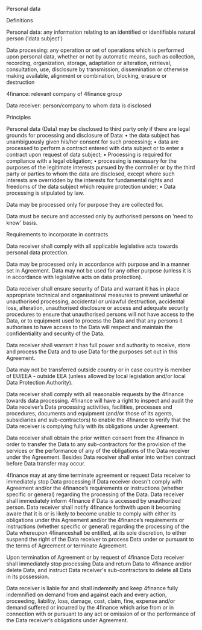 Personal data
 
Definitions
 
Personal data: any information relating to an identified or identifiable natural person ('data subject')
 
Data processing: any operation or set of operations which is performed upon personal data, whether or not by automatic means, such as collection, recording, organization, storage, adaptation or alteration, retrieval, consultation, use, disclosure by transmission, dissemination or otherwise making available, alignment or combination, blocking, erasure or destruction
 
4finance: relevant company of 4finance group
 
Data receiver: person/company to whom data is disclosed
 
Principles
 
Personal data (Data) may be disclosed to third party only if there are legal grounds for processing and disclosure of Data:
•	the data subject has unambiguously given his/her consent for such processing;
•	data are processed to perform a contract entered with data subject or to enter a contract upon request of data subject;
•	Processing is required for compliance with a legal obligation;
•	processing is necessary for the purposes of the legitimate interests pursued by the controller or by the third party or parties to whom the data are disclosed, except where such interests are overridden by the interests for fundamental rights and freedoms of the data subject which require protection under;
•	Data processing is stipulated by law.  
 
Data may be processed only for purpose they are collected for.
 
Data must be secure and accessed only by authorised persons on 'need to know' basis.
 
Requirements to incorporate in contracts

Data receiver shall comply with all applicable legislative acts towards personal data protection.
 
Data may be processed only in accordance with purpose and in a manner set in Agreement. Data may not be used for any other purpose (unless it is in accordance with legislative acts on data protection).
 
Data receiver shall ensure security of Data and warrant it has in place appropriate technical and organisational measures to prevent unlawful or unauthorised processing, accidental or unlawful destruction, accidental loss, alteration, unauthorised disclosure or access and adequate security procedures to ensure that unauthorised persons will not have access to the Data, or to equipment used to process the Data and that any persons it authorises to have access to the Data will respect and maintain the confidentiality and security of the Data.
 
Data receiver shall warrant it has full power and authority to receive, store and process the Data and to use Data for the purposes set out in this Agreement.
 
Data may not be transferred outside country or in case country is member of EU/EEA - outside EEA (unless allowed by local legislation and/or local Data Protection Authority). 
 
Data receiver shall comply with all reasonable requests by the 4finance towards data processing.
4finance will have a right to inspect and audit the Data receiver’s Data processing activities, facilities, processes and procedures, documents and equipment (and/or those of its agents, subsidiaries and sub-contractors) to enable the 4finance to verify that the Data receiver is complying fully with its obligations under Agreement.
 
Data receiver shall obtain the prior written consent from the 4finance in order to transfer the Data to any sub-contractors for the provision of the services or the performance of any of the obligations of the Data receiver under the Agreement. Besides Data receiver shall enter into written contract before Data transfer may occur.
 
4finance may at any time terminate agreement or request Data receiver to immediately stop Data processing if Data receiver doesn't comply with Agreement and/or the 4finance’s requirements or instructions (whether specific or general) regarding the processing of the Data.
Data receiver shall immediately inform 4finance if Data is accessed by unauthorized person.
Data receiver shall notify 4finance forthwith upon it becoming aware that it is or is likely to become unable to comply with either its obligations under this Agreement and/or the 4finance’s requirements or instructions (whether specific or general) regarding the processing of the Data whereupon 4financeshall be entitled, at its sole discretion, to either suspend the right of the Data receiver to process Data under or pursuant to the terms of Agreement or terminate Agreement.
 
Upon termination of Agreement or by request of 4finance Data receiver shall immediately stop processing Data and return Data to 4finance and/or delete Data, and instruct Data receiver's sub-contractors to delete all Data in its possession.
 
Data receiver is liable for and shall indemnify and keep 4finance fully indemnified on demand from and against each and every action, proceeding, liability, loss, damage, cost, claim, fine, expense and/or demand suffered or incurred by the 4finance which arise from or in connection with or pursuant to any act or omission of or the performance of the Data receiver’s obligations under Agreement.

